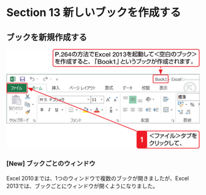 # Section 13 新しいブックを作成する

## ブックを新規作成する

![](001.png)

### [New] ブックごとのウィンドウ

Excel 2010までは、1つのウィンドウで複数のブックが開きましたが、Excel 2013では、ブックごとにウィンドウが開くようになりました。
